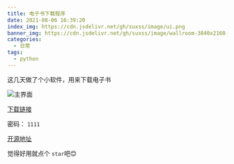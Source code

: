 ```yaml
---
title: 电子书下载程序
date: 2021-08-06 16:39:20
index_img: https://cdn.jsdelivr.net/gh/suxss/image/ui.png
banner_img: https://cdn.jsdelivr.net/gh/suxss/image/wallroom-3840x2160-bg-dcb7e8a.jpg
categories:
  - 日常
tags:
  - python
---
```




这几天做了个小软件，用来下载电子书

<!--more-->

![主界面](https://cdn.jsdelivr.net/gh/suxss/image/ui.png)



[下载链接](https://wwr.lanzoui.com/iNrRqsa0t8f)

密码： `1111`



[开源地址](https://github.com/suxss/books_downloader)

觉得好用就点个 `star`吧😊

